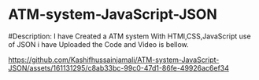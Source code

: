 # ATM-system-JavaScript-JSON
#Description:
I have Created a ATM system With HTMl,CSS,JavaScript use of JSON i have Uploaded the Code and Video is bellow.


https://github.com/Kashifhussainjamali/ATM-system-JavaScript-JSON/assets/161131295/c8ab33bc-99c0-47d1-86fe-49926ac6ef34

